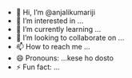 - 👋 Hi, I’m @anjalikumariji
- 👀 I’m interested in ...
- 🌱 I’m currently learning ...
- 💞️ I’m looking to collaborate on ...
- 📫 How to reach me ...
- 😄 Pronouns: ...kese ho dosto
- ⚡ Fun fact: ...

<!---
anjalikumariji/anjalikumariji is a ✨ special ✨ repository because its `README.md` (this file) appears on your GitHub profile.
You can click the Preview link to take a look at your changes.
--->
